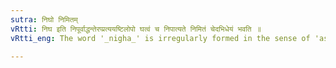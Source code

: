 ```yaml
---
sutra: निघो निमितम्
vRtti: निघ इति निपूर्वाद्धन्तेरप्प्रत्ययष्टिलोपो घत्वं च निपात्यते निमितं चेदभिधेयं भवति ॥
vRtti_eng: The word '_nigha_' is irregularly formed in the sense of 'as high as broad'.

---
```

